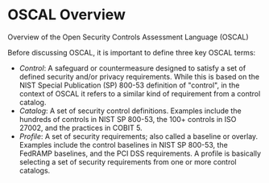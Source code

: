 # OSCAL Overview
Overview of the Open Security Controls Assessment Language (OSCAL)

Before discussing OSCAL, it is important to define three key OSCAL terms:
 * *Control*: A safeguard or countermeasure designed to satisfy a set of defined security and/or privacy requirements. While this is based on the NIST Special Publication (SP) 800-53 definition of "control", in the context of OSCAL it refers to a similar kind of requirement from a control catalog. 
 * *Catalog*: A set of security control definitions. Examples include the hundreds of controls in NIST SP 800-53, the 100+ controls in ISO 27002, and the practices in COBIT 5. 
 * *Profile*: A set of security requirements; also called a baseline or overlay. Examples include the control baselines in NIST SP 800-53, the FedRAMP baselines, and the PCI DSS requirements. A profile is basically selecting a set of security requirements from one or more control catalogs.
